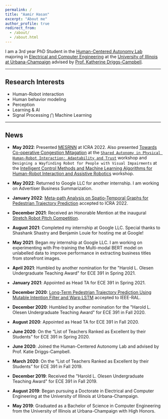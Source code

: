 ```yaml
---
permalink: /
title: "Aamir Hasan"
excerpt: "About me"
author_profile: true
redirect_from: 
  - /about/
  - /about.html
---
```


I am a 3rd year PhD Student in the [Human-Centered Autonomy Lab](https://publish.illinois.edu/humancenteredautonomy/) majoring in [Electrical and Computer Engineering](https://ece.illinois.edu) at the [University of Illinois at Urbana-Champaign](https://illinois.edu) advised by [Prof. Katherine Driggs-Campbell](https://krdc.web.illinois.edu).

---

## Research Interests

* Human-Robot interaction
* Human behavior modeling
* Perception
* Learning & AI
* Signal Processing $\bigcap$ Machine Learning

---

## News

* **May 2022**: Presented [MESRNN](https://sites.google.com/illinois.edu/mesrnn/home) at ICRA 2022.
Also presented [Towards Co-operative Congestion Mitagation](https://drive.google.com/file/d/13wpvYcykGUOH2lC5FTahQVyxpTVA1U6n/view) at the [`Shared Autonomy in Physical Human-Robot Interaction: Adaptability and Trust`](https://sites.google.com/view/saphri-icra2022/home) workshop and `Designing a Wayfinding Robot for People with Visual Impairments` at the [Intelligent Control Methods and Machine Learning Algorithms for Human-Robot Interaction and Assistive Robotics](https://sites.google.com/ualberta.ca/2022workshop-ai-for-hri-cr-ar) workshop.

* **May 2022**: Returned to Google LLC for another internship. I am working on
Advertiser Business Summarization.

* **January 2022**: [Meta-path Analysis on Spatio-Temporal Graphs for Pedestrian Trajectory Prediction](https://sites.google.com/illinois.edu/mesrnn/home) accepted to ICRA 2022.

* **December 2021**: Received an Honorable Mention at the inaugural [Stretch Robot Pitch Competition](https://techsage.gatech.edu/stretch-robot-pitch-competition).

* **August 2021**: Completed my internship at Google LLC. Special thanks to Shashank Shastry and Benjamin Louie for hosting me at Google!

* **May 2021**: Began my internship at Google LLC. I am working on experimenting with Pre-training the Multi-modal BERT model on unlabelled data to improve performance in extracting business titles from storefront images.

* **April 2021**: Humbled by another nomination for the "Harold L. Olesen Undergraduate Teaching Award" for ECE 391 in Spring 2021.

* **January 2021**: Appointed as Head TA for ECE 391 in Spring 2021.

* **December 2020**: [Long-Term Pedestrian Trajectory Prediction Using Mutable Intention Filter and Warp LSTM](https://ieeexplore.ieee.org/document/9309334) accepted to IEEE-RAL.

* **December 2020**: Humbled by another nomination for the "Harold L. Olesen Undergraduate Teaching Award" for ECE 391 in Fall 2020.

* **August 2020**: Appointed as Head TA for ECE 391 in Fall 2020.

* **June 2020**: On the “List of Teachers Ranked as Excellent by their Students” for ECE 391 in Spring 2020.

* **June 2020**: Joined the Human-Centered Autonomy Lab and advised by Prof. Katie Driggs-Campbell.

* **March 2020**: On the “List of Teachers Ranked as Excellent by their Students” for ECE 391 in Fall 2019.

* **December 2019**: Received the "Harold L. Olesen Undergraduate Teaching Award" for ECE 391 in Fall 2019.

* **August 2019**: Began pursuing a Doctorate in Electrical and Computer Engineering at the University of Illinois at Urbana-Champaign.

* **May 2019**: Graduated as a Bachelor of Science in Computer Engineering from the University of Illinois at Urbana-Champaign with High Honors.
